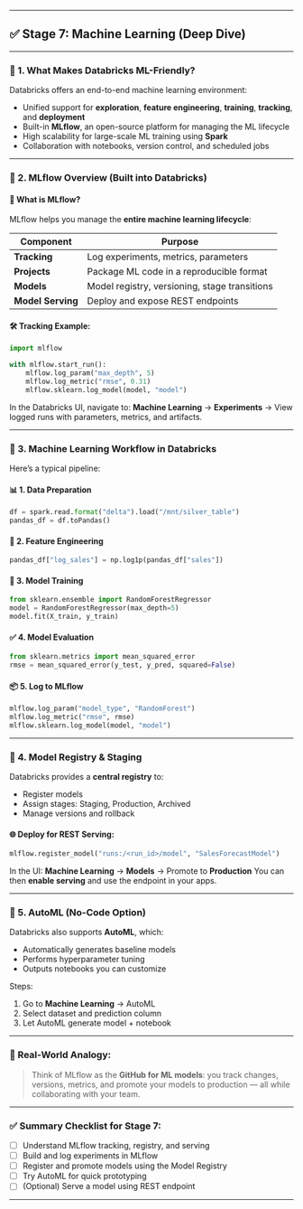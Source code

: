 
---

## ✅ Stage 7: Machine Learning (Deep Dive)

---

### 🔹 1. What Makes Databricks ML-Friendly?

Databricks offers an end-to-end machine learning environment:

* Unified support for **exploration**, **feature engineering**, **training**, **tracking**, and **deployment**
* Built-in **MLflow**, an open-source platform for managing the ML lifecycle
* High scalability for large-scale ML training using **Spark**
* Collaboration with notebooks, version control, and scheduled jobs

---

### 🔹 2. MLflow Overview (Built into Databricks)

#### 🧠 What is MLflow?

MLflow helps you manage the **entire machine learning lifecycle**:

| Component         | Purpose                                       |
| ----------------- | --------------------------------------------- |
| **Tracking**      | Log experiments, metrics, parameters          |
| **Projects**      | Package ML code in a reproducible format      |
| **Models**        | Model registry, versioning, stage transitions |
| **Model Serving** | Deploy and expose REST endpoints              |

#### 🛠️ Tracking Example:

```python
import mlflow

with mlflow.start_run():
    mlflow.log_param("max_depth", 5)
    mlflow.log_metric("rmse", 0.31)
    mlflow.sklearn.log_model(model, "model")
```

In the Databricks UI, navigate to:
**Machine Learning** → **Experiments** → View logged runs with parameters, metrics, and artifacts.

---

### 🔹 3. Machine Learning Workflow in Databricks

Here’s a typical pipeline:

#### 📊 1. **Data Preparation**

```python
df = spark.read.format("delta").load("/mnt/silver_table")
pandas_df = df.toPandas()
```

#### 🧬 2. **Feature Engineering**

```python
pandas_df["log_sales"] = np.log1p(pandas_df["sales"])
```

#### 🤖 3. **Model Training**

```python
from sklearn.ensemble import RandomForestRegressor
model = RandomForestRegressor(max_depth=5)
model.fit(X_train, y_train)
```

#### ✅ 4. **Model Evaluation**

```python
from sklearn.metrics import mean_squared_error
rmse = mean_squared_error(y_test, y_pred, squared=False)
```

#### 📦 5. **Log to MLflow**

```python
mlflow.log_param("model_type", "RandomForest")
mlflow.log_metric("rmse", rmse)
mlflow.sklearn.log_model(model, "model")
```

---

### 🔹 4. Model Registry & Staging

Databricks provides a **central registry** to:

* Register models
* Assign stages: Staging, Production, Archived
* Manage versions and rollback

#### 🌐 Deploy for REST Serving:

```python
mlflow.register_model("runs:/<run_id>/model", "SalesForecastModel")
```

In the UI:
**Machine Learning** → **Models** → Promote to **Production**
You can then **enable serving** and use the endpoint in your apps.

---

### 🔹 5. AutoML (No-Code Option)

Databricks also supports **AutoML**, which:

* Automatically generates baseline models
* Performs hyperparameter tuning
* Outputs notebooks you can customize

Steps:

1. Go to **Machine Learning** → AutoML
2. Select dataset and prediction column
3. Let AutoML generate model + notebook

---

### 🧠 Real-World Analogy:

> Think of MLflow as the **GitHub for ML models**: you track changes, versions, metrics, and promote your models to production — all while collaborating with your team.

---

### ✅ Summary Checklist for Stage 7:

* [ ] Understand MLflow tracking, registry, and serving
* [ ] Build and log experiments in MLflow
* [ ] Register and promote models using the Model Registry
* [ ] Try AutoML for quick prototyping
* [ ] (Optional) Serve a model using REST endpoint

---


